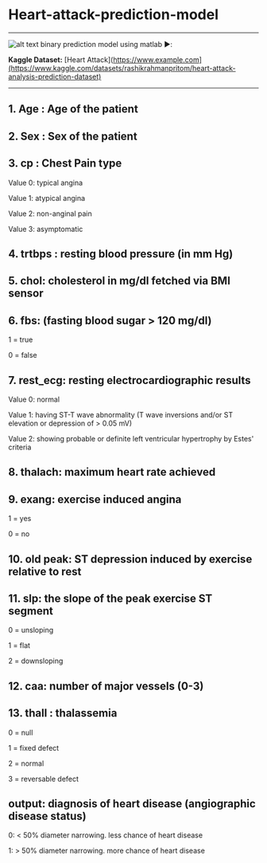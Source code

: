 # Heart-attack-prediction-model

---
![alt text](https://www.nsmedicaldevices.com/wp-content/uploads/sites/2/2021/05/shutterstock_1303927084.png)
binary prediction model using matlab ▶️:

**Kaggle Dataset:** [Heart Attack](https://www.example.com](https://www.kaggle.com/datasets/rashikrahmanpritom/heart-attack-analysis-prediction-dataset)

---

## 1. Age : Age of the patient

## 2. Sex : Sex of the patient

## 3. cp : Chest Pain type

Value 0: typical angina

Value 1: atypical angina

Value 2: non-anginal pain

Value 3: asymptomatic

## 4. trtbps : resting blood pressure (in mm Hg)

## 5. chol: cholesterol in mg/dl fetched via BMI sensor

## 6. fbs: (fasting blood sugar > 120 mg/dl)

1 = true

0 = false

## 7. rest_ecg: resting electrocardiographic results
Value 0: normal

Value 1: having ST-T wave abnormality (T wave inversions and/or ST elevation or depression of > 0.05 mV)

Value 2: showing probable or definite left ventricular hypertrophy by Estes' criteria

## 8. thalach: maximum heart rate achieved

## 9. exang: exercise induced angina

1 = yes

0 = no

## 10. old peak: ST depression induced by exercise relative to rest

## 11. slp: the slope of the peak exercise ST segment

0 = unsloping

1 = flat

2 = downsloping

## 12. caa: number of major vessels (0-3)

## 13. thall : thalassemia

0 = null

1 = fixed defect

2 = normal

3 = reversable defect

## output: diagnosis of heart disease (angiographic disease status)
0: < 50% diameter narrowing. less chance of heart disease

1: > 50% diameter narrowing. more chance of heart disease
